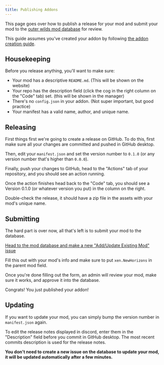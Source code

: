 ```yaml
---
title: Publishing Addons
---
```


This page goes over how to publish a release for your mod and submit your mod to the [outer wilds mod database](https://github.com/ow-mods/ow-mod-db) for review.

This guide assumes you've created your addon by following [the addon creation guide](/creating-addons).

## Housekeeping

Before you release anything, you'll want to make sure:

-   Your mod has a descriptive `README.md`. (This will be shown on the website)
-   Your repo has the description field (click the cog in the right column on the "Code" tab) set. (this will be shown in the manager)
-   There's no `config.json` in your addon. (Not super important, but good practice)
-   Your manifest has a valid name, author, and unique name.

## Releasing

First things first we're going to create a release on GitHub. To do this, first make sure all your changes are committed and pushed in GitHub desktop.

Then, edit your `manifest.json` and set the version number to `0.1.0` (or any version number that's higher than `0.0.0`).

Finally, push your changes to GitHub, head to the "Actions" tab of your repository, and you should see an action running.

Once the action finishes head back to the "Code" tab, you should see a Version 0.1.0 (or whatever version you put) in the column on the right.

Double-check the release, it should have a zip file in the assets with your mod's unique name.

## Submitting

The hard part is over now, all that's left is to submit your mod to the database.

[Head to the mod database and make a new "Add/Update Existing Mod" issue](https://github.com/ow-mods/ow-mod-db/issues/new?assignees=&labels=add-mod&template=add-mod.yml&title=%5BYour+mod+name+here%5D)

Fill this out with your mod's info and make sure to put `xen.NewHorizons` in the parent mod field.

Once you're done filling out the form, an admin will review your mod, make sure it works, and approve it into the database.

Congrats! You just published your addon!

## Updating

If you want to update your mod, you can simply bump the version number in `manifest.json` again.

To edit the release notes displayed in discord, enter them in the "Description" field before you commit in GitHub desktop. The most recent commits description is used for the release notes.

**You don't need to create a new issue on the database to update your mod, it will be updated automatically after a few minutes.**
